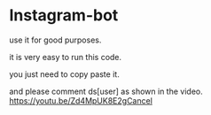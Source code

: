 # Instagram-bot

use it for good purposes.

it is very easy to run this code.

you just need to copy paste it.

and please comment ds[user] as shown in the video.
https://youtu.be/Zd4MpUK8E2gCancel 
